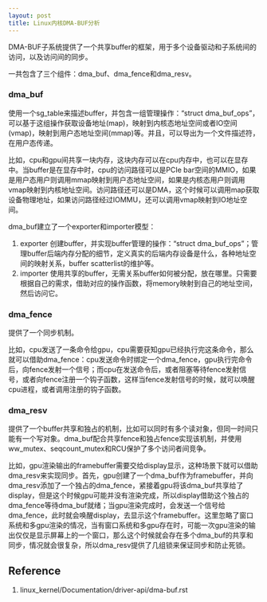 ```yaml
---
layout: post
title: Linux内核DMA-BUF分析
---
```


DMA-BUF子系统提供了一个共享buffer的框架，用于多个设备驱动和子系统间的访问，以及访问间的同步。

一共包含了三个组件：dma_buf、dma_fence和dma_resv。

### dma_buf

使用一个sg_table来描述buffer，并包含一组管理操作：“struct dma_buf_ops”，可以基于这组操作获取设备地址(map)，映射到内核态地址空间或者IO空间(vmap)，映射到用户态地址空间(mmap)等。并且，可以导出为一个文件描述符，在用户态传递。

比如，cpu和gpu间共享一块内存，这块内存可以在cpu内存中，也可以在显存中。当buffer是在显存中时，cpu的访问路径可以是PCIe bar空间的MMIO，如果是用户态用户则调用mmap映射到用户态地址空间，如果是内核态用户则调用vmap映射到内核地址空间。访问路径还可以是DMA，这个时候可以调用map获取设备物理地址，如果访问路径经过IOMMU，还可以调用vmap映射到IO地址空间。

dma_buf建立了一个exporter和importer模型：
1. exporter
    创建buffer，并实现buffer管理的操作：“struct dma_buf_ops”；管理buffer后端内存分配的细节，定义真实的后端内存设备是什么，各种地址空间的映射关系，buffer scatterlist的维护等。
2. importer
    使用共享的buffer，无需关系buffer如何被分配，放在哪里。只需要根据自己的需求，借助对应的操作函数，将memory映射到自己的地址空间，然后访问它。

### dma_fence

提供了一个同步机制。

比如，cpu发送了一条命令给gpu，cpu需要获知gpu已经执行完这条命令，那么就可以借助dma_fence：cpu发送命令时绑定一个dma_fence，gpu执行完命令后，向fence发射一个信号；而cpu在发送命令后，或者阻塞等待fence发射信号，或者向fence注册一个钩子函数，这样当fence发射信号的时候，就可以唤醒cpu进程，或者调用注册的钩子函数。

### dma_resv

提供了一个buffer共享和独占的机制，比如可以同时有多个读对象，但同一时间只能有一个写对象。dma_buf配合共享fence和独占fence实现该机制，并使用ww_mutex、seqcount_mutex和RCU保护了多个访问者间竞争。

比如，gpu渲染输出的framebuffer需要交给display显示，这种场景下就可以借助dma_resv来实现同步。首先，gpu创建了一个dma_buf作为framebuffer，并向dma_resv添加了一个独占的dma_fence，紧接着gpu将该dma_buf共享给了display，但是这个时候gpu可能并没有渲染完成，所以display借助这个独占的dma_fence等待dma_buf就绪；当gpu渲染完成时，会发送一个信号给dma_fence，此时就会唤醒display，去显示这个framebuffer。这里忽略了窗口系统和多gpu渲染的情况，当有窗口系统和多gpu存在时，可能一次gpu渲染的输出仅仅是显示屏幕上的一个窗口，那么这个时候就会存在多个dma_buf的共享和同步，情况就会很复杂，所以dma_resv提供了几组锁来保证同步和防止死锁。

## Reference
1. linux_kernel/Documentation/driver-api/dma-buf.rst

